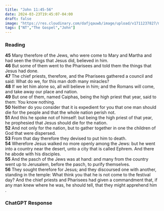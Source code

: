 ```yaml
---
title: "John 11:45-56"
date: 2024-03-23T19:45:07-04:00
draft: false
image: "https://res.cloudinary.com/dafjqauwb/image/upload/v1711237827/matt419/John/11_45-56_ix202m.webp"
tags: ["NT","The Gospel","John"]
---
```

### Reading
**45** Many therefore of the Jews, who were come to Mary and Martha and had seen the things that Jesus did, believed in him.  
**46** But some of them went to the Pharisees and told them the things that Jesus had done.  
**47** The chief priests, therefore, and the Pharisees gathered a council and said: What do we, for this man doth many miracles?  
**48** If we let him alone so, all will believe in him; and the Romans will come, and take away our place and nation.  
**49** But one of them, named Caiphas, being the high priest that year, said to them: You know nothing.  
**50** Neither do you consider that it is expedient for you that one man should die for the people and that the whole nation perish not.  
**51** And this he spoke not of himself: but being the high priest of that year, he prophesied that Jesus should die for the nation.  
**52** And not only for the nation, but to gather together in one the children of God that were dispersed.  
**53** From that day therefore they devised to put him to death.  
**54** Wherefore Jesus walked no more openly among the Jews: but he went into a country near the desert, unto a city that is called Ephrem. And there he abode with his disciples.  
**55** And the pasch of the Jews was at hand: and many from the country went up to Jerusalem, before the pasch, to purify themselves.  
**56** They sought therefore for Jesus; and they discoursed one with another, standing in the temple: What think you that he is not come to the festival day? And the chief priests and Pharisees had given a commandment that, if any man knew where he was, he should tell, that they might apprehend him .

### ChatGPT Response
